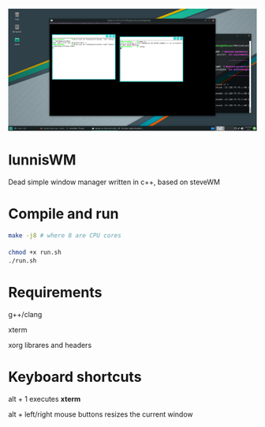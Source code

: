 ![](pic.png)

# lunnisWM
Dead simple window manager written in c++, based on steveWM

# Compile and run

```bash
make -j8 # where 8 are CPU cores

chmod +x run.sh
./run.sh
```

# Requirements

g++/clang

xterm

xorg librares and headers

# Keyboard shortcuts

alt + 1 executes **xterm**

alt + left/right mouse buttons resizes the current window
